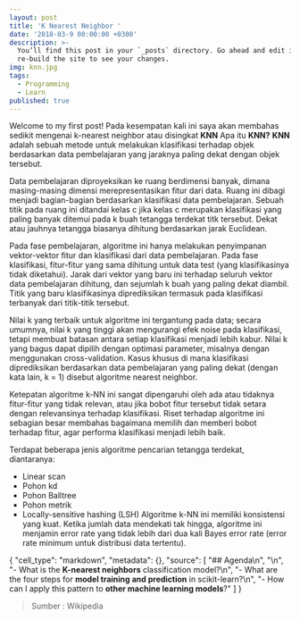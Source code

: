 ```yaml
---
layout: post
title: 'K Nearest Neighbor '
date: '2018-03-9 00:00:00 +0300'
description: >-
  You’ll find this post in your `_posts` directory. Go ahead and edit it and
  re-build the site to see your changes.
img: knn.jpg
tags:
  - Programming
  - Learn
published: true
---
```

Welcome to my first post!
Pada kesempatan kali ini saya akan membahas sedikit mengenai k-nearest neighbor atau disingkat **KNN** Apa itu **KNN?**
**KNN** adalah sebuah metode untuk melakukan klasifikasi terhadap objek berdasarkan data pembelajaran yang jaraknya paling dekat dengan objek tersebut.

Data pembelajaran diproyeksikan ke ruang berdimensi banyak, dimana masing-masing dimensi merepresentasikan fitur dari data. Ruang ini dibagi menjadi bagian-bagian berdasarkan klasifikasi data pembelajaran. Sebuah titik pada ruang ini ditandai kelas c jika kelas c merupakan klasifikasi yang paling banyak ditemui pada k buah tetangga terdekat titk tersebut. Dekat atau jauhnya tetangga biasanya dihitung berdasarkan jarak Euclidean.

Pada fase pembelajaran, algoritme ini hanya melakukan penyimpanan vektor-vektor fitur dan klasifikasi dari data pembelajaran. Pada fase klasifikasi, fitur-fitur yang sama dihitung untuk data test (yang klasifikasinya tidak diketahui). Jarak dari vektor yang baru ini terhadap seluruh vektor data pembelajaran dihitung, dan sejumlah k buah yang paling dekat diambil. Titik yang baru klasifikasinya diprediksikan termasuk pada klasifikasi terbanyak dari titik-titik tersebut.

Nilai k yang terbaik untuk algoritme ini tergantung pada data; secara umumnya, nilai k yang tinggi akan mengurangi efek noise pada klasifikasi, tetapi membuat batasan antara setiap klasifikasi menjadi lebih kabur. Nilai k yang bagus dapat dipilih dengan optimasi parameter, misalnya dengan menggunakan cross-validation. Kasus khusus di mana klasifikasi diprediksikan berdasarkan data pembelajaran yang paling dekat (dengan kata lain, k = 1) disebut algoritme nearest neighbor.

Ketepatan algoritme k-NN ini sangat dipengaruhi oleh ada atau tidaknya fitur-fitur yang tidak relevan, atau jika bobot fitur tersebut tidak setara dengan relevansinya terhadap klasifikasi. Riset terhadap algoritme ini sebagian besar membahas bagaimana memilih dan memberi bobot terhadap fitur, agar performa klasifikasi menjadi lebih baik.

Terdapat beberapa jenis algoritme pencarian tetangga terdekat, diantaranya:

- Linear scan
- Pohon kd
- Pohon Balltree
- Pohon metrik
- Locally-sensitive hashing (LSH)
Algoritme k-NN ini memiliki konsistensi yang kuat. Ketika jumlah data mendekati tak hingga, algoritme ini menjamin error rate yang tidak lebih dari dua kali Bayes error rate (error rate minimum untuk distribusi data tertentu).

{
   "cell_type": "markdown",
   "metadata": {},
   "source": [
    "## Agenda\n",
    "\n",
    "- What is the **K-nearest neighbors** classification model?\n",
    "- What are the four steps for **model training and prediction** in scikit-learn?\n",
    "- How can I apply this pattern to **other machine learning models**?"
   ]
  }

>Sumber : Wikipedia
